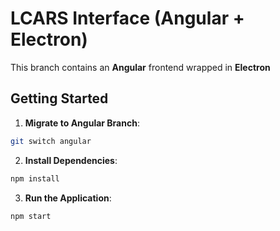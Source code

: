 # LCARS Interface (Angular + Electron)

This branch contains an **Angular** frontend wrapped in **Electron**

## Getting Started

1. **Migrate to Angular Branch**:
```bash
git switch angular
```

2. **Install Dependencies**:
```bash
npm install
```

3. **Run the Application**:
```bash
npm start
```
